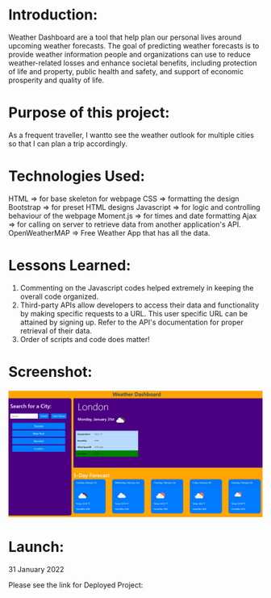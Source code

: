 # Introduction:

Weather Dashboard are a tool that help plan our personal lives around upcoming weather forecasts.
The goal of predicting weather forecasts is to provide weather information people and organizations can use to reduce weather-related losses and enhance societal benefits, including protection of life and property, public health and safety, and support of economic prosperity and quality of life.

# Purpose of this project:

As a frequent traveller, I wantto see the weather outlook for multiple cities so that I can plan a trip accordingly.

# Technologies Used:
HTML => for base skeleton for webpage
CSS => formatting the design
Bootstrap => for preset HTML designs
Javascript => for logic and controlling behaviour of the webpage 
Moment.js => for times and date formatting
Ajax => for calling on server to retrieve data from another application's API.
OpenWeatherMAP => Free Weather App that has all the data.

# Lessons Learned:

1. Commenting on the Javascript codes  helped extremely in keeping the overall code organized.
2. Third-party APIs allow developers to access their data and functionality by making specific requests to a URL. 
    This user specific URL can be attained by signing up. Refer to the API's documentation for proper retrieval of their data.
3. Order of scripts and code does matter!


# Screenshot:

![Weatherapp](./Assets/WeatherApp.png)

# Launch:

31 January 2022

Please see the link for Deployed Project: